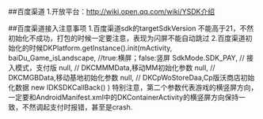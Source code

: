 ##百度渠道
	1.开放平台：http://wiki.open.qq.com/wiki/YSDK介绍
	





##百度渠道接入注意事项
	1.百度渠道sdk的targetSdkVersion 不能高于21，不然初始化不成功，打包的时候一定要注意，表现为闪屏不能自动跳过
	2.百度渠道初始化的时候DKPlatform.getInstance().init(mActivity, 
								baiDu_Game_isLandscape, //true:横屏；false:竖屏
								SdkMode.SDK_PAY, // 接入模式，支付版
								null, // DKCMMMData,移动MM初始化参数
								null, // DKCMGBData,移动基地初始化参数
								null, // DKCpWoStoreDaa,Cp版沃商店初始化数据
								new IDKSDKCallBack() )
	特别注意，第二个参数代表游戏的横竖屏方向，一定要和AndroidManifest.xml中的DKContainerActivity的横竖屏方向保持一致，不然调起支付时报错，甚至是crash.